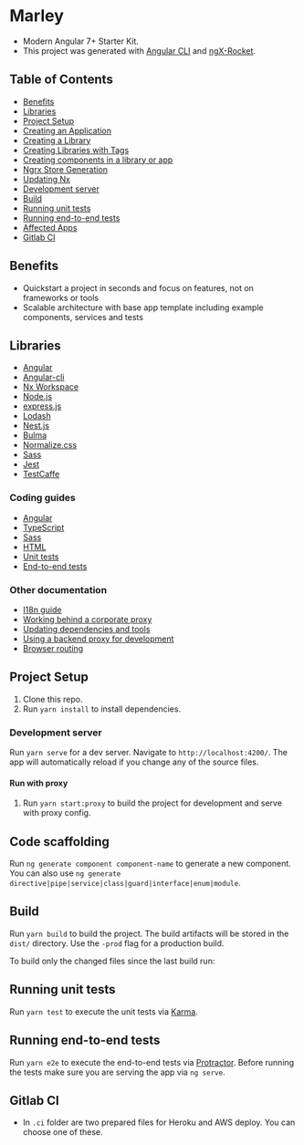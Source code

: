 # Marley

- Modern Angular 7+ Starter Kit.
- This project was generated with [Angular CLI](https://github.com/angular/angular-cli) and [ngX-Rocket](https://github.com/ngx-rocket/starter-kit).

## Table of Contents

- [Benefits](#benefits)
- [Libraries](#libraries)
- [Project Setup](#project-setup)
- [Creating an Application](#creating-an-application)
- [Creating a Library](#creating-a-library)
- [Creating Libraries with Tags](#creating-libraries-with-tags)
- [Creating components in a library or app](#creating-components)
- [Ngrx Store Generation](#ngrx-store-generation)
- [Updating Nx](#updating-nx)
- [Development server](#development-server)
- [Build](#build)
- [Running unit tests](#running-unit-tests)
- [Running end-to-end tests](#running-end-to-end-tests)
- [Affected Apps](#affected-apps)
- [Gitlab CI](#gitlab-ci)

## Benefits

- Quickstart a project in seconds and focus on features, not on frameworks or tools
- Scalable architecture with base app template including example components, services and tests

## Libraries

- [Angular](https://angular.io/)
- [Angular-cli](https://github.com/angular/angular-cli)
- [Nx Workspace](https://nrwl.io/nx)
- [Node.js](https://nodejs.org/en/)
- [express.js](https://expressjs.com/)
- [Lodash](https://lodash.com)
- [Nest.js](https://nestjs.com/)
- [Bulma](http://bulma.io/)
- [Normalize.css](http://necolas.github.io/normalize.css/)
- [Sass](http://sass-lang.com/)
- [Jest](https://jestjs.io/)
- [TestCaffe](https://devexpress.github.io/testcafe/)

### Coding guides

- [Angular](docs/coding-guides/angular.md)
- [TypeScript](docs/coding-guides/typescript.md)
- [Sass](docs/coding-guides/sass.md)
- [HTML](docs/coding-guides/html.md)
- [Unit tests](docs/coding-guides/unit-tests.md)
- [End-to-end tests](docs/coding-guides/e2e-tests.md)

### Other documentation

- [I18n guide](docs/i18n.md)
- [Working behind a corporate proxy](docs/corporate-proxy.md)
- [Updating dependencies and tools](docs/updating.md)
- [Using a backend proxy for development](docs/backend-proxy.md)
- [Browser routing](docs/routing.md)

## Project Setup

1. Clone this repo.
2. Run `yarn install` to install dependencies.

### Development server

Run `yarn serve` for a dev server. Navigate to `http://localhost:4200/`. The app will automatically reload if you change any of the source files.

#### Run with proxy

1. Run `yarn start:proxy` to build the project for development and serve with proxy config.

## Code scaffolding

Run `ng generate component component-name` to generate a new component. You can also use `ng generate directive|pipe|service|class|guard|interface|enum|module`.

## Build

Run `yarn build` to build the project. The build artifacts will be stored in the `dist/` directory. Use the `-prod` flag for a production build.

To build only the changed files since the last build run:

## Running unit tests

Run `yarn test` to execute the unit tests via [Karma](https://karma-runner.github.io).

## Running end-to-end tests

Run `yarn e2e` to execute the end-to-end tests via [Protractor](http://www.protractortest.org/).
Before running the tests make sure you are serving the app via `ng serve`.

## Gitlab CI

- In `.ci` folder are two prepared files for Heroku and AWS deploy. You can choose one of these.
